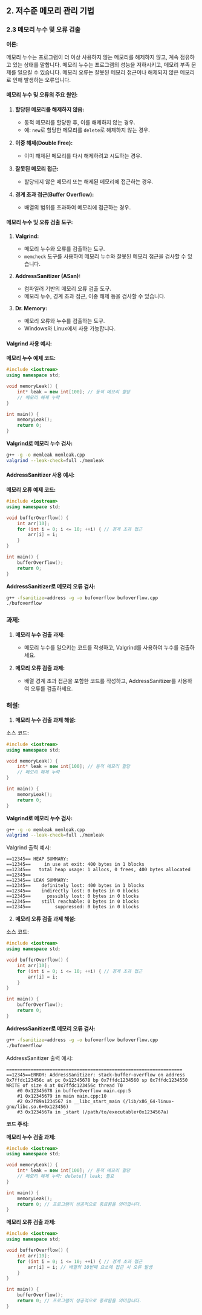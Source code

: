 ## 2. 저수준 메모리 관리 기법

### 2.3 메모리 누수 및 오류 검출

**이론:**

메모리 누수는 프로그램이 더 이상 사용하지 않는 메모리를 해제하지 않고, 계속 점유하고 있는 상태를 말합니다. 메모리 누수는 프로그램의 성능을 저하시키고, 메모리 부족 문제를 일으킬 수 있습니다. 메모리 오류는 잘못된 메모리 접근이나 해제되지 않은 메모리로 인해 발생하는 오류입니다.

#### **메모리 누수 및 오류의 주요 원인:**

1. **할당된 메모리를 해제하지 않음:**
   - 동적 메모리를 할당한 후, 이를 해제하지 않는 경우.
   - 예: `new`로 할당한 메모리를 `delete`로 해제하지 않는 경우.

2. **이중 해제(Double Free):**
   - 이미 해제된 메모리를 다시 해제하려고 시도하는 경우.

3. **잘못된 메모리 접근:**
   - 할당되지 않은 메모리 또는 해제된 메모리에 접근하는 경우.

4. **경계 초과 접근(Buffer Overflow):**
   - 배열의 범위를 초과하여 메모리에 접근하는 경우.

#### **메모리 누수 및 오류 검출 도구:**

1. **Valgrind:**
   - 메모리 누수와 오류를 검출하는 도구.
   - `memcheck` 도구를 사용하여 메모리 누수와 잘못된 메모리 접근을 검사할 수 있습니다.

2. **AddressSanitizer (ASan):**
   - 컴파일러 기반의 메모리 오류 검출 도구.
   - 메모리 누수, 경계 초과 접근, 이중 해제 등을 검사할 수 있습니다.

3. **Dr. Memory:**
   - 메모리 오류와 누수를 검출하는 도구.
   - Windows와 Linux에서 사용 가능합니다.

#### **Valgrind 사용 예시:**

**메모리 누수 예제 코드:**

```cpp
#include <iostream>
using namespace std;

void memoryLeak() {
    int* leak = new int[100]; // 동적 메모리 할당
    // 메모리 해제 누락
}

int main() {
    memoryLeak();
    return 0;
}
```

**Valgrind로 메모리 누수 검사:**

```sh
g++ -g -o memleak memleak.cpp
valgrind --leak-check=full ./memleak
```

#### **AddressSanitizer 사용 예시:**

**메모리 오류 예제 코드:**

```cpp
#include <iostream>
using namespace std;

void bufferOverflow() {
    int arr[10];
    for (int i = 0; i <= 10; ++i) { // 경계 초과 접근
        arr[i] = i;
    }
}

int main() {
    bufferOverflow();
    return 0;
}
```

**AddressSanitizer로 메모리 오류 검사:**

```sh
g++ -fsanitize=address -g -o bufoverflow bufoverflow.cpp
./bufoverflow
```

### 과제:

1. **메모리 누수 검출 과제:**
   - 메모리 누수를 일으키는 코드를 작성하고, Valgrind를 사용하여 누수를 검출하세요.

2. **메모리 오류 검출 과제:**
   - 배열 경계 초과 접근을 포함한 코드를 작성하고, AddressSanitizer를 사용하여 오류를 검출하세요.

### 해설:

1. **메모리 누수 검출 과제 해설:**

소스 코드:

```cpp
#include <iostream>
using namespace std;

void memoryLeak() {
    int* leak = new int[100]; // 동적 메모리 할당
    // 메모리 해제 누락
}

int main() {
    memoryLeak();
    return 0;
}
```

**Valgrind로 메모리 누수 검사:**

```sh
g++ -g -o memleak memleak.cpp
valgrind --leak-check=full ./memleak
```

Valgrind 출력 예시:

```plaintext
==12345== HEAP SUMMARY:
==12345==     in use at exit: 400 bytes in 1 blocks
==12345==   total heap usage: 1 allocs, 0 frees, 400 bytes allocated
==12345== 
==12345== LEAK SUMMARY:
==12345==    definitely lost: 400 bytes in 1 blocks
==12345==    indirectly lost: 0 bytes in 0 blocks
==12345==      possibly lost: 0 bytes in 0 blocks
==12345==    still reachable: 0 bytes in 0 blocks
==12345==         suppressed: 0 bytes in 0 blocks
```

2. **메모리 오류 검출 과제 해설:**

소스 코드:

```cpp
#include <iostream>
using namespace std;

void bufferOverflow() {
    int arr[10];
    for (int i = 0; i <= 10; ++i) { // 경계 초과 접근
        arr[i] = i;
    }
}

int main() {
    bufferOverflow();
    return 0;
}
```

**AddressSanitizer로 메모리 오류 검사:**

```sh
g++ -fsanitize=address -g -o bufoverflow bufoverflow.cpp
./bufoverflow
```

AddressSanitizer 출력 예시:

```plaintext
=================================================================
==12345==ERROR: AddressSanitizer: stack-buffer-overflow on address 0x7ffdc123456c at pc 0x12345678 bp 0x7ffdc1234560 sp 0x7ffdc1234550
WRITE of size 4 at 0x7ffdc123456c thread T0
    #0 0x12345678 in bufferOverflow main.cpp:5
    #1 0x12345679 in main main.cpp:10
    #2 0x7f89a1234567 in __libc_start_main (/lib/x86_64-linux-gnu/libc.so.6+0x123456)
    #3 0x1234567a in _start (/path/to/executable+0x1234567a)
```

**코드 주석:**

**메모리 누수 검출 과제:**

```cpp
#include <iostream>
using namespace std;

void memoryLeak() {
    int* leak = new int[100]; // 동적 메모리 할당
    // 메모리 해제 누락: delete[] leak; 필요
}

int main() {
    memoryLeak();
    return 0; // 프로그램이 성공적으로 종료됨을 의미합니다.
}
```

**메모리 오류 검출 과제:**

```cpp
#include <iostream>
using namespace std;

void bufferOverflow() {
    int arr[10];
    for (int i = 0; i <= 10; ++i) { // 경계 초과 접근
        arr[i] = i; // 배열의 10번째 요소에 접근 시 오류 발생
    }
}

int main() {
    bufferOverflow();
    return 0; // 프로그램이 성공적으로 종료됨을 의미합니다.
}
```
